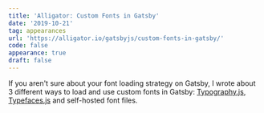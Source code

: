 ```yaml
---
title: 'Alligator: Custom Fonts in Gatsby'
date: '2019-10-21'
tag: appearances
url: 'https://alligator.io/gatsbyjs/custom-fonts-in-gatsby/'
code: false
appearance: true
draft: false
---
```


If you aren't sure about your font loading strategy on Gatsby, I wrote about 3 different ways to load and use custom fonts in Gatsby: [Typography.js](https://github.com/KyleAMathews/typography.js), [Typefaces.js](https://github.com/KyleAMathews/typefaces) and self-hosted font files.